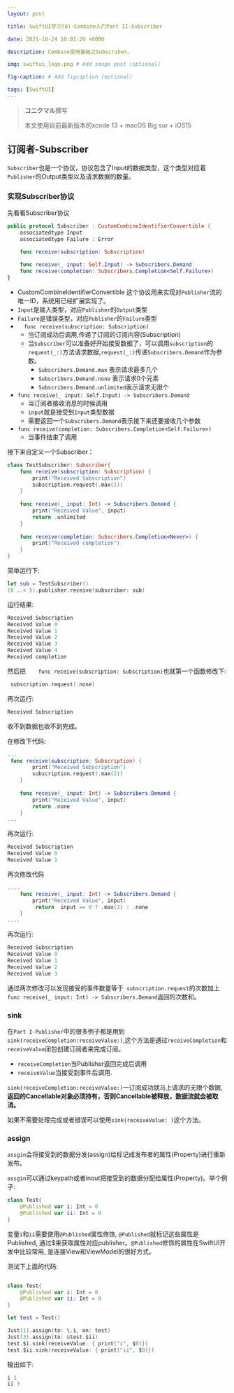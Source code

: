 ```yaml
---
layout: post

title: SwiftUI学习(8)-Combine入门Part II-Subscriber

date: 2021-10-24 10:01:20 +0800

description: Combine使用基础之Subscriber。

img: swiftui_logo.png # Add image post (optional)

fig-caption: # Add figcaption (optional)

tags: [SwiftUI]
---
```


>  **コニクマル**撰写
>
>  本文使用目前最新版本的xcode 13 + macOS Big sur + iOS15

## 订阅者-Subscriber 

`Subscriber`也是一个协议，协议包含了Input的数据类型，这个类型对应着`Publisher`的Output类型以及请求数据的数量。

### 实现Subscriber协议

先看看Subscriber协议

```swift
public protocol Subscriber : CustomCombineIdentifierConvertible {
    associatedtype Input
    associatedtype Failure : Error
  
    func receive(subscription: Subscription)

    func receive(_ input: Self.Input) -> Subscribers.Demand
    func receive(completion: Subscribers.Completion<Self.Failure>)
}
```

- CustomCombineIdentifierConvertible 这个协议用来实现对`Publisher`流的唯一ID，系统用已经扩展实现了。
- `Input`是输入类型，对应`Publisher`的`Output`类型
- `Failure`是错误类型，对应`Publisher`的`Failure`类型
- `  func receive(subscription: Subscription)`
  - 当订阅成功后调用,传递了订阅的订阅内容(Subscription)
  - 当`Subscriber`可以准备好开始接受数据了，可以调用`subscription`的`request(_:)`方法请求数据,`request(_:)`传递`Subscribers.Demand`作为参数。
    - `Subscribers.Demand.max` 表示请求最多几个
    - `Subscribers.Demand.none` 表示请求0个元素
    - `Subscribers.Demand.unlimited`表示请求无限个
- `func receive(_ input: Self.Input) -> Subscribers.Demand`
  - 当订阅者接收消息的时候调用
  - `input`就是接受到`Input`类型数据
  - 需要返回一个`Subscribers.Demand`表示接下来还要接收几个参数
- `func receive(completion: Subscribers.Completion<Self.Failure>)`
  - 当事件结束了调用

接下来自定义一个Subscriber：

```swift
class TestSubscriber: Subscriber{
    func receive(subscription: Subscription) {
        print("Received Subscription")
        subscription.request(.max(1))
    }
    
    func receive(_ input: Int) -> Subscribers.Demand {
        print("Received Value", input)
        return .unlimited
    }
    
    func receive(completion: Subscribers.Completion<Never>) {
        print("Received completion")
    }
}
```

简单运行下:

```swift
let sub = TestSubscriber()
(0 ..< 5).publisher.receive(subscriber: sub)
```

运行结果:

```swift
Received Subscription
Received Value 0
Received Value 1
Received Value 2
Received Value 3
Received Value 4
Received completion
```

然后把`    func receive(subscription: Subscription)`也就第一个函数修改下:

```swift
 subscription.request(.none)
```

再次运行:

```swift
Received Subscription
```

收不到数据也收不到完成。

在修改下代码:

```swift
...
 func receive(subscription: Subscription) {
        print("Received Subscription")
        subscription.request(.max(2))
    }
    
    func receive(_ input: Int) -> Subscribers.Demand {
        print("Received Value", input)
        return .none
    }
...
```

再次运行:

```swift
Received Subscription
Received Value 0
Received Value 1
```

再次修改代码

```swift
....
    func receive(_ input: Int) -> Subscribers.Demand {
        print("Received Value", input)
         return  input == 0 ? .max(2) : .none
    }
....
```

再次运行:

```swift
Received Subscription
Received Value 0
Received Value 1
Received Value 2
Received Value 3
```

通过两次修改可以发现接受的事件数量等于` subscription.request`的次数加上`func receive(_ input: Int) -> Subscribers.Demand`返回的次数和。

### sink

在`Part I-Publisher`中的很多例子都是用到`sink(receiveCompletion:receiveValue:)`,这个方法是通过`receiveCompletion`和`receiveValue`闭包创建订阅者来完成订阅。

- `receiveCompletion`当Publisher返回完成后调用
- `receiveValue`当接受到事件后调用.

`sink(receiveCompletion:receiveValue:)`一订阅成功就马上请求的无限个数据, **返回的Cancellable对象必须持有，否则Cancellable被释放，数据流就会被取消。**

如果不需要处理完成或者错误可以使用`sink(receiveValue: )`这个方法。

### assign

`assgin`会将接受到的数据分发(assign)给标记成发布者的属性(Property)进行重新发布。

`assgin`可以通过keypath或者inout把接受到的数据分配给属性(Property)。举个例子:

```swift
class Test{
    @Published var i: Int = 0
    @Published var ii: Int = 0
}

```

变量`i`和`ii`需要使用`@Published`属性修饰, `@Published`就标记这些属性是Published, 通过$来获取属性对应publisher。`@Published`修饰的属性在SwiftUI开发中比较常用, 是连接View和ViewModel的很好方式。

测试下上面的代码:

```swift

class Test{
    @Published var i: Int = 0
    @Published var ii: Int = 0
}

let test = Test()

Just(1).assign(to: \.i, on: test)
Just(3).assign(to: &test.$ii)
test.$i.sink(receiveValue: { print("i", $0)})
test.$ii.sink(receiveValue: { print("ii", $0)})

```

输出如下:

```swift
i 1
ii 3
```

